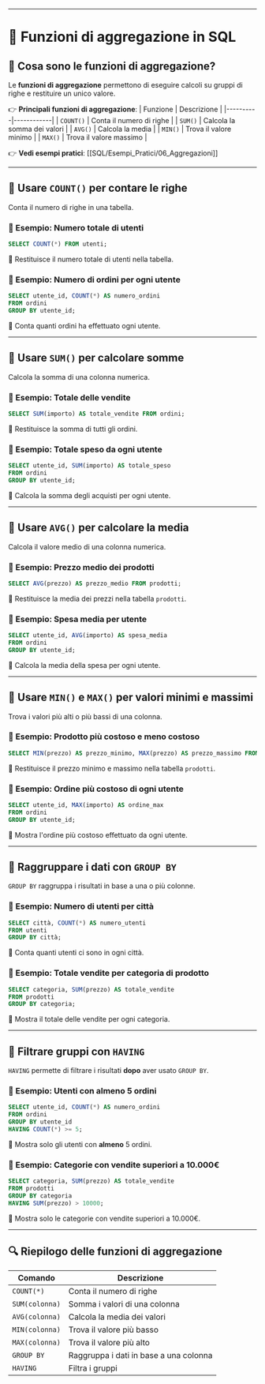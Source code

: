 
---

# 📌 Funzioni di aggregazione in SQL

## 🔎 Cosa sono le funzioni di aggregazione?
Le **funzioni di aggregazione** permettono di eseguire calcoli su gruppi di righe e restituire un unico valore.

👉 **Principali funzioni di aggregazione**:
| Funzione | Descrizione |
|----------|------------|
| `COUNT()` | Conta il numero di righe |
| `SUM()` | Calcola la somma dei valori |
| `AVG()` | Calcola la media |
| `MIN()` | Trova il valore minimo |
| `MAX()` | Trova il valore massimo |

👉 **Vedi esempi pratici**: [[SQL/Esempi_Pratici/06_Aggregazioni]]


---

## 🎯 Usare `COUNT()` per contare le righe
Conta il numero di righe in una tabella.

### 🔹 Esempio: Numero totale di utenti
```sql
SELECT COUNT(*) FROM utenti;
````

📌 Restituisce il numero totale di utenti nella tabella.

### 🔹 Esempio: Numero di ordini per ogni utente

```sql
SELECT utente_id, COUNT(*) AS numero_ordini
FROM ordini
GROUP BY utente_id;
```

📌 Conta quanti ordini ha effettuato ogni utente.

---

## 🎯 Usare `SUM()` per calcolare somme

Calcola la somma di una colonna numerica.

### 🔹 Esempio: Totale delle vendite

```sql
SELECT SUM(importo) AS totale_vendite FROM ordini;
```

📌 Restituisce la somma di tutti gli ordini.

### 🔹 Esempio: Totale speso da ogni utente

```sql
SELECT utente_id, SUM(importo) AS totale_speso
FROM ordini
GROUP BY utente_id;
```

📌 Calcola la somma degli acquisti per ogni utente.

---

## 🎯 Usare `AVG()` per calcolare la media

Calcola il valore medio di una colonna numerica.

### 🔹 Esempio: Prezzo medio dei prodotti

```sql
SELECT AVG(prezzo) AS prezzo_medio FROM prodotti;
```

📌 Restituisce la media dei prezzi nella tabella `prodotti`.

### 🔹 Esempio: Spesa media per utente

```sql
SELECT utente_id, AVG(importo) AS spesa_media
FROM ordini
GROUP BY utente_id;
```

📌 Calcola la media della spesa per ogni utente.

---

## 🎯 Usare `MIN()` e `MAX()` per valori minimi e massimi

Trova i valori più alti o più bassi di una colonna.

### 🔹 Esempio: Prodotto più costoso e meno costoso

```sql
SELECT MIN(prezzo) AS prezzo_minimo, MAX(prezzo) AS prezzo_massimo FROM prodotti;
```

📌 Restituisce il prezzo minimo e massimo nella tabella `prodotti`.

### 🔹 Esempio: Ordine più costoso di ogni utente

```sql
SELECT utente_id, MAX(importo) AS ordine_max
FROM ordini
GROUP BY utente_id;
```

📌 Mostra l'ordine più costoso effettuato da ogni utente.

---

## 📌 Raggruppare i dati con `GROUP BY`

`GROUP BY` raggruppa i risultati in base a una o più colonne.

### 🔹 Esempio: Numero di utenti per città

```sql
SELECT città, COUNT(*) AS numero_utenti
FROM utenti
GROUP BY città;
```

📌 Conta quanti utenti ci sono in ogni città.

### 🔹 Esempio: Totale vendite per categoria di prodotto

```sql
SELECT categoria, SUM(prezzo) AS totale_vendite
FROM prodotti
GROUP BY categoria;
```

📌 Mostra il totale delle vendite per ogni categoria.

---

## 📌 Filtrare gruppi con `HAVING`

`HAVING` permette di filtrare i risultati **dopo** aver usato `GROUP BY`.

### 🔹 Esempio: Utenti con almeno 5 ordini

```sql
SELECT utente_id, COUNT(*) AS numero_ordini
FROM ordini
GROUP BY utente_id
HAVING COUNT(*) >= 5;
```

📌 Mostra solo gli utenti con **almeno** 5 ordini.

### 🔹 Esempio: Categorie con vendite superiori a 10.000€

```sql
SELECT categoria, SUM(prezzo) AS totale_vendite
FROM prodotti
GROUP BY categoria
HAVING SUM(prezzo) > 10000;
```

📌 Mostra solo le categorie con vendite superiori a 10.000€.

---

## 🔍 Riepilogo delle funzioni di aggregazione

|Comando|Descrizione|
|---|---|
|`COUNT(*)`|Conta il numero di righe|
|`SUM(colonna)`|Somma i valori di una colonna|
|`AVG(colonna)`|Calcola la media dei valori|
|`MIN(colonna)`|Trova il valore più basso|
|`MAX(colonna)`|Trova il valore più alto|
|`GROUP BY`|Raggruppa i dati in base a una colonna|
|`HAVING`|Filtra i gruppi|
